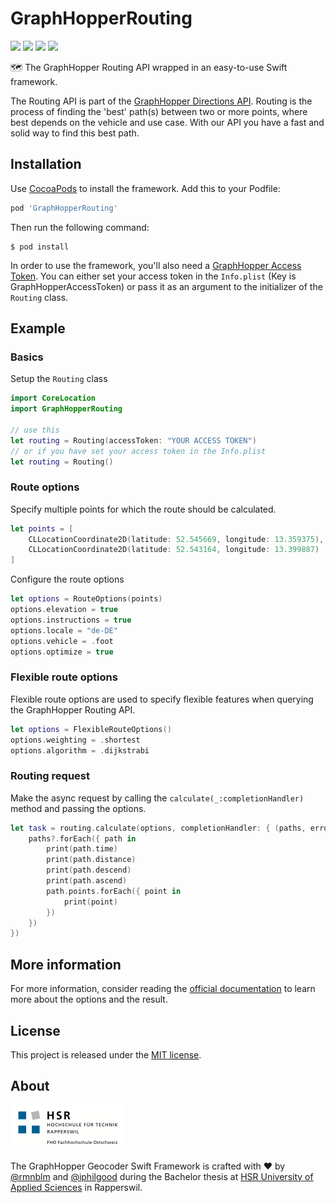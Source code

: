 # GraphHopperRouting
[![](http://img.shields.io/badge/ios-8.0+-FC3159.svg)]()
[![](http://img.shields.io/badge/swift-3.0+-FD9426.svg)]()
[![](https://img.shields.io/badge/cocoapods-compatible-53D769.svg)](https://github.com/cocoapods/cocoapods)
[![](https://img.shields.io/badge/license-MIT-lightgrey.svg)](http://mit-license.org)

🗺 The GraphHopper Routing API wrapped in an easy-to-use Swift framework.

The Routing API is part of the [GraphHopper Directions API](https://graphhopper.com/#directions-api). Routing is the process of finding the 'best' path(s) between two or more points, where best depends on the vehicle and use case. With our API you have a fast and solid way to find this best path.

## Installation

Use [CocoaPods](http://cocoapods.org/) to install the framework. Add this to your Podfile:

``` ruby
pod 'GraphHopperRouting'
```

Then run the following command:

``` 
$ pod install
```

In order to use the framework, you'll also need a [GraphHopper Access Token](https://graphhopper.com/dashboard/#/api-keys). You can either set your access token in the `Info.plist` (Key is GraphHopperAccessToken) or pass it as an argument to the initializer of the `Routing` class.

## Example

### Basics

Setup the `Routing` class

``` swift
import CoreLocation
import GraphHopperRouting

// use this
let routing = Routing(accessToken: "YOUR ACCESS TOKEN")
// or if you have set your access token in the Info.plist
let routing = Routing()
```

### Route options

Specify multiple points for which the route should be calculated.

```swift
let points = [
    CLLocationCoordinate2D(latitude: 52.545669, longitude: 13.359375),
    CLLocationCoordinate2D(latitude: 52.543164, longitude: 13.399887)
]
```

Configure the route options 

``` swift
let options = RouteOptions(points)
options.elevation = true
options.instructions = true
options.locale = "de-DE"
options.vehicle = .foot
options.optimize = true
```

### Flexible route options

Flexible route options are used to specify flexible features when querying the GraphHopper Routing API.

```swift
let options = FlexibleRouteOptions()
options.weighting = .shortest
options.algorithm = .dijkstrabi
```

### Routing request

Make the async request by calling the `calculate(_:completionHandler)` method and passing the options.

```swift
let task = routing.calculate(options, completionHandler: { (paths, error) in
    paths?.forEach({ path in
        print(path.time)
        print(path.distance)
        print(path.descend)
        print(path.ascend)
        path.points.forEach({ point in
        	print(point)
        })
    })
})
```

## More information

For more information, consider reading the [official documentation](https://graphhopper.com/api/1/docs/routing/) to learn more about the options and the result.

## License

This project is released under the [MIT license](LICENSE).

## About

<img src="images/HSRLogo.png" width="184" />

​The GraphHopper Geocoder Swift Framework is crafted with ​:heart:​ by [@rmnblm](https://github.com/rmnblm) and [@iphilgood](https://github.com/iphilgood) during the Bachelor thesis at [HSR University of Applied Sciences](https://www.hsr.ch) in Rapperswil.
